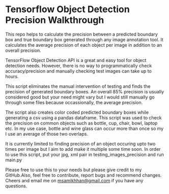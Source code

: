 # Tensorflow Object Detection Precision Walkthrough
This repo helps to calculate the precision between a predicted boundary box and true boundary box generated through any image annotation tool. It calculates the average precision of each object per image in addition to an overall precision.

TensorFlow Object Detection API is a great and easy tool for object detection needs. However, there is no way to programmatically check accuracy/precision and manually checking test images can take up to hours.

This script eliminates the manual intervention of testing and finds the precision of generated boundary boxes.
An overall 85% precision is usually considered good but your need might vary but I would still manually go through some files because occassionally, the average precision.

The script also creates color coded predicted boundary boxes while generating a csv using a pandas dataframe. This script was used to check the precision on common objects such as bottle, cup, chair, bowl, laptop etc. In my use case, bottle and wine glass can occur more than once so my I use an average of those two overlaps.

It is currently limited to finding precision of an object occuring upto two times per image but I aim to add make it multiple some time soon.
In order to use this script, put your jpg, xml pair in testing_images_precision and run main.py

Please free to use this to your needs but please give credit to my GitHub.Also, feel free to contribute, report bugs and recommend changes.
Cheers and email me on msamikhhan@gmail.com if you have any questions. 



